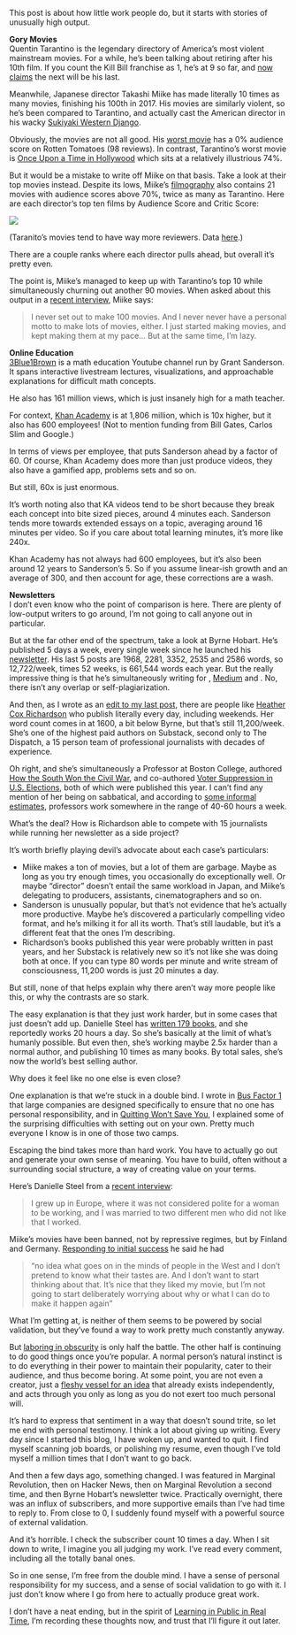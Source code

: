 This post is about how little work people do, but it starts with stories of unusually high output.

**Gory Movies**  
Quentin Tarantino is the legendary directory of America’s most violent mainstream movies. For a while, he’s been talking about retiring after his 10th film. If you count the Kill Bill franchise as 1, he’s at 9 so far, and [now claims](https://www.vanityfair.com/hollywood/2019/07/quentin-tarantino-retirement-ten-movies) the next will be his last.

Meanwhile, Japanese director Takashi Miike has made literally 10 times as many movies, finishing his 100th in 2017. His movies are similarly violent, so he’s been compared to Tarantino, and actually cast the American director in his wacky [Sukiyaki Western Django](https://en.wikipedia.org/wiki/Sukiyaki_Western_Django).

Obviously, the movies are not all good. His [worst movie](https://www.rottentomatoes.com/m/silver) has a 0% audience score on Rotten Tomatoes (98 reviews). In contrast, Tarantino’s worst movie is [Once Upon a Time in Hollywood](https://www.rottentomatoes.com/m/once_upon_a_time_in_hollywood) which sits at a relatively illustrious 74%.

But it would be a mistake to write off Miike on that basis. Take a look at their top movies instead. Despite its lows, Miike’s [filmography](https://www.rottentomatoes.com/celebrity/takashi_miike) also contains 21 movies with audience scores above 70%, twice as many as Tarantino. Here are each director’s top ten films by Audience Score and Critic Score:

[![](https://applieddivinitystudies.com/images/miike.png)](https://www.applieddivinitystudies.com/images/miike.png)

(Taranito’s movies tend to have way more reviewers. Data [here](https://docs.google.com/spreadsheets/d/1dK5eGbQGsAg4Y0r7zKcTvMlhAVI9BOEBd0GcupqwqCQ/edit#gid=0).)

There are a couple ranks where each director pulls ahead, but overall it’s pretty even.

The point is, Miike’s managed to keep up with Tarantino’s top 10 while simultaneously churning out another 90 movies. When asked about this output in a [recent interview](https://theoutline.com/post/3360/takashi-miike-interview-blade-of-the-immortal?zd=1&zi=yxuhqmqx), Miike says:

> I never set out to make 100 movies. And I never never have a personal motto to make lots of movies, either. I just started making movies, and kept making them at my pace… But at the same time, I’m lazy.

**Online Education**  
[3Blue1Brown](https://www.youtube.com/c/3blue1brown/about) is a math education Youtube channel run by Grant Sanderson. It spans interactive livestream lectures, visualizations, and approachable explanations for difficult math concepts.

He also has 161 million views, which is just insanely high for a math teacher.

For context, [Khan Academy](https://www.youtube.com/c/khanacademy/about) is at 1,806 million, which is 10x higher, but it also has 600 employees! (Not to mention funding from Bill Gates, Carlos Slim and Google.)

In terms of views per employee, that puts Sanderson ahead by a factor of 60. Of course, Khan Academy does more than just produce videos, they also have a gamified app, problems sets and so on.

But still, 60x is just enormous.

It’s worth noting also that KA videos tend to be short because they break each concept into bite sized pieces, around 4 minutes each. Sanderson tends more towards extended essays on a topic, averaging around 16 minutes per video. So if you care about total learning minutes, it’s more like 240x.

Khan Academy has not always had 600 employees, but it’s also been around 12 years to Sanderson’s 5. So if you assume linear-ish growth and an average of 300, and then account for age, these corrections are a wash.

**Newsletters**  
I don’t even know who the point of comparison is here. There are plenty of low-output writers to go around, I’m not going to call anyone out in particular.

But at the far other end of the spectrum, take a look at Byrne Hobart. He’s published 5 days a week, every single week since he launched his [newsletter](https://diff.substack.com/archive). His last 5 posts are 1968, 2281, 3352, 2535 and 2586 words, so 12,722/week, times 52 weeks, is 661,544 words each year. But the really impressive thing is that he’s simultaneously writing for , [Medium](https://medium.com/@byrnehobart) and . No, there isn’t any overlap or self-plagiarization.

And then, as I wrote as an [edit to my last post](https://applieddivinitystudies.com/2020/10/16/famous-overnight/), there are people like [Heather Cox Richardson](https://heathercoxrichardson.substack.com/archive?sort=new) who publish literally every day, including weekends. Her word count comes in at 1600, a bit below Byrne, but that’s still 11,200/week. She’s one of the highest paid authors on Substack, second only to The Dispatch, a 15 person team of professional journalists with decades of experience.

Oh right, and she’s simultaneously a Professor at Boston College, authored [How the South Won the Civil War](https://www.amazon.com/How-South-Won-Civil-War/dp/0190900903), and co-authored [Voter Suppression in U.S. Elections](https://www.google.com/search?q=Voter+Suppression+in+U.S.+Elections&oq=Voter+Suppression+in+U.S.+Elections&aqs=chrome..69i57j35i39j69i59l2j0i22i30j69i60l2j69i61.553j0j4&sourceid=chrome&ie=UTF-8), both of which were published this year. I can’t find any mention of her being on sabbatical, and according to [some informal estimates](https://www.theatlantic.com/education/archive/2018/02/how-hard-do-professors-actually-work/552698/), professors work somewhere in the range of 40-60 hours a week.

What’s the deal? How is Richardson able to compete with 15 journalists while running her newsletter as a side project?

It’s worth briefly playing devil’s advocate about each case’s particulars:

-   Miike makes a ton of movies, but a lot of them are garbage. Maybe as long as you try enough times, you occasionally do exceptionally well. Or maybe “director” doesn’t entail the same workload in Japan, and Miike’s delegating to producers, assistants, cinematographers and so on.
-   Sanderson is unusually popular, but that’s not evidence that he’s actually more productive. Maybe he’s discovered a particularly compelling video format, and he’s milking it for all its worth. That’s still laudable, but it’s a different feat that the ones I’m describing.
-   Richardson’s books published this year were probably written in past years, and her Substack is relatively new so it’s not like she was doing both at once. If you can type 80 words per minute and write stream of consciousness, 11,200 words is just 20 minutes a day.

But still, none of that helps explain why there aren’t way more people like this, or why the contrasts are so stark.

The easy explanation is that they just work harder, but in some cases that just doesn’t add up. Danielle Steel has [written 179 books](https://www.glamour.com/story/danielle-steel-books-interview), and she reportedly works 20 hours a day. So she’s basically at the limit of what’s humanly possible. But even then, she’s working maybe 2.5x harder than a normal author, and publishing 10 times as many books. By total sales, she’s now the world’s best selling author.

Why does it feel like no one else is even close?

One explanation is that we’re stuck in a double bind. I wrote in [Bus Factor 1](https://applieddivinitystudies.com/2020/10/15/bus-factor/) that large companies are designed specifically to ensure that no one has personal responsibility, and in [Quitting Won’t Save You](https://applieddivinitystudies.com/2020/09/01/quitting/), I explained some of the surprising difficulties with setting out on your own. Pretty much everyone I know is in one of those two camps.

Escaping the bind takes more than hard work. You have to actually go out and generate your own sense of meaning. You have to build, often without a surrounding social structure, a way of creating value on your terms.

Here’s Danielle Steel from a [recent interview](https://www.glamour.com/story/danielle-steel-books-interview):

> I grew up in Europe, where it was not considered polite for a woman to be working, and I was married to two different men who did not like that I worked.

Miike’s movies have been banned, not by repressive regimes, but by Finland and Germany. [Responding to initial success](https://en.wikipedia.org/wiki/Audition_\(1999_film\)#Aftermath_and_influence) he said he had

> “no idea what goes on in the minds of people in the West and I don’t pretend to know what their tastes are. And I don’t want to start thinking about that. It’s nice that they liked my movie, but I’m not going to start deliberately worrying about why or what I can do to make it happen again”

What I’m getting at, is neither of them seems to be powered by social validation, but they’ve found a way to work pretty much constantly anyway.

But [laboring in obscurity](https://applieddivinitystudies.com/2020/10/16/famous-overnight/) is only half the battle. The other half is continuing to do good things once you’re popular. A normal person’s natural instinct is to do everything in their power to maintain their popularity, cater to their audience, and thus become boring. At some point, you are not even a creator, just a [fleshy vessel for an idea](https://nadiaeghbal.com/ideas) that already exists independently, and acts through you only as long as you do not exert too much personal will.

It’s hard to express that sentiment in a way that doesn’t sound trite, so let me end with personal testimony. I think a lot about giving up writing. Every day since I started this blog, I have woken up, and wanted to quit. I find myself scanning job boards, or polishing my resume, even though I’ve told myself a million times that I don’t want to go back.

And then a few days ago, something changed. I was featured in Marginal Revolution, then on Hacker News, then on Marginal Revolution a second time, and then Byrne Hobart’s newsletter twice. Practically overnight, there was an influx of subscribers, and more supportive emails than I’ve had time to reply to. From close to 0, I suddenly found myself with a powerful source of external validation.

And it’s horrible. I check the subscriber count 10 times a day. When I sit down to write, I imagine you all judging my work. I’ve read every comment, including all the totally banal ones.

So in one sense, I’m free from the double mind. I have a sense of personal responsibility for my success, and a sense of social validation to go with it. I just don’t know where I go from here to actually produce great work.

I don’t have a neat ending, but in the spirit of [Learning in Public in Real Time](https://applieddivinitystudies.com/2020/09/09/journaling/), I’m recording these thoughts now, and trust that I’ll figure it out later.